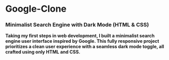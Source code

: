 # **Google-Clone**
### **Minimalist Search Engine with Dark Mode (HTML & CSS)**<br>
**Taking my first steps in web development, I built a minimalist search engine user interface inspired by Google. This fully responsive project prioritizes a clean user experience with a seamless dark mode toggle, all crafted using only HTML and CSS.**